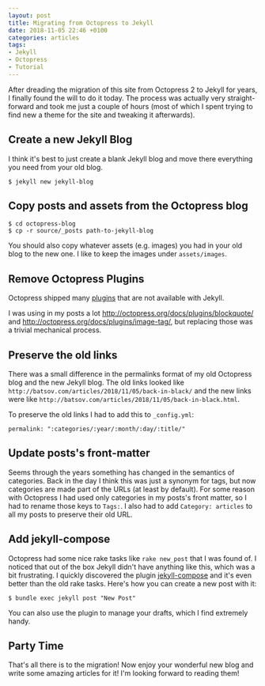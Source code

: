 ```yaml
---
layout: post
title: Migrating from Octopress to Jekyll
date: 2018-11-05 22:46 +0100
categories: articles
tags:
- Jekyll
- Octopress
- Tutorial
---
```


After dreading the migration of this site from Octopress 2 to Jekyll
for years, I finally found the will to do it today. The process was
actually very straight-forward and took me just a couple of hours
(most of which I spent trying to find new a theme for the site and
tweaking it afterwards).

## Create a new Jekyll Blog

I think it's best to just create a blank Jekyll blog and move there
everything you need from your old blog.

``` shell
$ jekyll new jekyll-blog
```

## Copy posts and assets from the Octopress blog

``` shell
$ cd octopress-blog
$ cp -r source/_posts path-to-jekyll-blog
```

You should also copy whatever assets (e.g. images) you had in your
old blog to the new one. I like to keep the images under `assets/images`.

## Remove Octopress Plugins

Octopress shipped many [plugins](http://octopress.org/docs/plugins/) that are not
available with Jekyll.

I was using in my posts a lot <http://octopress.org/docs/plugins/blockquote/> and
<http://octopress.org/docs/plugins/image-tag/>, but replacing those was a trivial
mechanical process.

## Preserve the old links

There was a small difference in the permalinks format of my old
Octopress blog and the new Jekyll blog. The old links looked like
`http://batsov.com/articles/2018/11/05/back-in-black/` and the new
links were like
`http://batsov.com/articles/2018/11/05/back-in-black.html`.

To preserve the old links I had to add this to `_config.yml`:

```
permalink: ":categories/:year/:month/:day/:title/"
```

## Update posts's front-matter

Seems through the years something has changed in the semantics of
categories.  Back in the day I think this was just a synonym for tags,
but now categories are made part of the URLs (at least by
default). For some reason with Octopress I had used only categories in
my posts's front matter, so I had to rename those keys to `Tags:`.  I
also had to add `Category: articles` to all my posts to preserve their
old URL.

## Add jekyll-compose

Octopress had some nice rake tasks like `rake new_post` that I was
found of. I noticed that out of the box Jekyll didn't have anything
like this, which was a bit frustrating. I quickly discovered the plugin [jekyll-compose](https://github.com/jekyll/jekyll-compose)
and it's even better than the old rake tasks. Here's how you can create a new post with it:

``` shell
$ bundle exec jekyll post "New Post"
```

You can also use the plugin to manage your drafts, which I find extremely handy.

## Party Time

That's all there is to the migration! Now enjoy your wonderful new
blog and write some amazing articles for it! I'm looking forward to
reading them!

